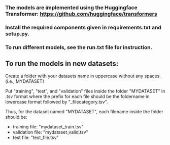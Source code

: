 ### The models are implemented using the Huggingface Transformer: https://github.com/huggingface/transformers

### Install the required components given in requirements.txt and setup.py. 

### To run different models, see the run.txt file for instruction.

## To run the models in new datasets: 

Create a folder with your datasets name in uppercase without any spaces. (i.e., MYDATASET)

Put "training", "test", and "validation" files inside the folder "MYDATASET" in .tsv format where the prefix for each file should be the foldername in lowercase format followed by "\_filecategory.tsv". 

Thus, for the dataset named "MYDATASET", each filename inside the folder should be:

- training file: "mydataset_train.tsv" 
- validation file: "mydataset_valid.tsv"
- test file: "test_file.tsv"


